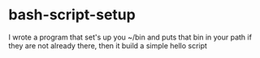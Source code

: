 # bash-script-setup
I wrote a program that set's up you ~/bin and puts that bin in your path if they are not already there, then it build a simple hello script
